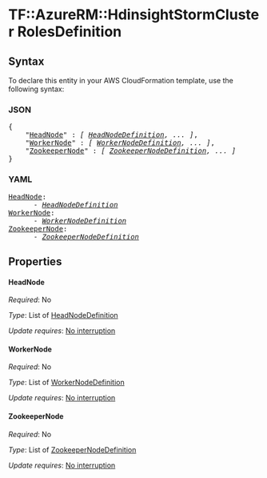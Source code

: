 # TF::AzureRM::HdinsightStormCluster RolesDefinition

## Syntax

To declare this entity in your AWS CloudFormation template, use the following syntax:

### JSON

<pre>
{
    "<a href="#headnode" title="HeadNode">HeadNode</a>" : <i>[ <a href="headnodedefinition.md">HeadNodeDefinition</a>, ... ]</i>,
    "<a href="#workernode" title="WorkerNode">WorkerNode</a>" : <i>[ <a href="workernodedefinition.md">WorkerNodeDefinition</a>, ... ]</i>,
    "<a href="#zookeepernode" title="ZookeeperNode">ZookeeperNode</a>" : <i>[ <a href="zookeepernodedefinition.md">ZookeeperNodeDefinition</a>, ... ]</i>
}
</pre>

### YAML

<pre>
<a href="#headnode" title="HeadNode">HeadNode</a>: <i>
      - <a href="headnodedefinition.md">HeadNodeDefinition</a></i>
<a href="#workernode" title="WorkerNode">WorkerNode</a>: <i>
      - <a href="workernodedefinition.md">WorkerNodeDefinition</a></i>
<a href="#zookeepernode" title="ZookeeperNode">ZookeeperNode</a>: <i>
      - <a href="zookeepernodedefinition.md">ZookeeperNodeDefinition</a></i>
</pre>

## Properties

#### HeadNode

_Required_: No

_Type_: List of <a href="headnodedefinition.md">HeadNodeDefinition</a>

_Update requires_: [No interruption](https://docs.aws.amazon.com/AWSCloudFormation/latest/UserGuide/using-cfn-updating-stacks-update-behaviors.html#update-no-interrupt)

#### WorkerNode

_Required_: No

_Type_: List of <a href="workernodedefinition.md">WorkerNodeDefinition</a>

_Update requires_: [No interruption](https://docs.aws.amazon.com/AWSCloudFormation/latest/UserGuide/using-cfn-updating-stacks-update-behaviors.html#update-no-interrupt)

#### ZookeeperNode

_Required_: No

_Type_: List of <a href="zookeepernodedefinition.md">ZookeeperNodeDefinition</a>

_Update requires_: [No interruption](https://docs.aws.amazon.com/AWSCloudFormation/latest/UserGuide/using-cfn-updating-stacks-update-behaviors.html#update-no-interrupt)

